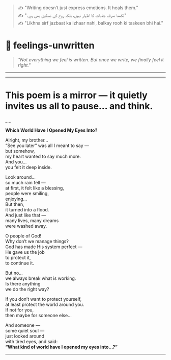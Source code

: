 > ✍️ "Writing doesn’t just express emotions. It heals them."  
> ✍️ "لکھنا صرف جذبات کا اظہار نہیں، بلکہ روح کی تسکین بھی ہے۔"  
> ✍️ "Likhna sirf jazbaat ka izhaar nahi, balkay rooh ki taskeen bhi hai."

# 🌿 feelings-unwritten

> _"Not everything we feel is written. But once we write, we finally feel it right."_  

---
---
# This poem is a mirror — it quietly invites us all to pause… and think. 
_ _

**Which World Have I Opened My Eyes Into?**

Alright, my brother…  
“See you later” was all I meant to say —  
but somehow,  
my heart wanted to say much more.  
And you…  
you felt it deep inside.  

Look around…  
so much rain fell —  
at first, it felt like a blessing,  
people were smiling,  
enjoying…  
But then,  
it turned into a flood.  
And just like that —  
many lives, many dreams  
were washed away.  

O people of God!  
Why don’t we manage things?  
God has made His system perfect —  
He gave us the job  
to protect it,  
to continue it.  

But no…  
we always break what is working.  
Is there anything  
we do the right way?  

If you don’t want to protect yourself,  
at least protect the world around you.  
If not for you,  
then maybe for someone else…  

And someone —  
some quiet soul —  
just looked around  
with tired eyes, and said:  
**“What kind of world have I opened my eyes into…?”**

---
